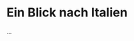 <!--
author: Dennis Ried
email: dennis.ried@musikwiss.uni-halle.de
version: 1.0.0
language: de
narrator: Deutsch Female
comment: Ein Blick nach Italien (Sitzung 6)
import: https://gitlab.informatik.uni-halle.de/muwi/vl-mugesch-i/-/raw/main/config.md
        https://raw.githubusercontent.com/LiaTemplates/citations/main/README.md

link: ../style.css
-->

# Ein Blick nach Italien

...
